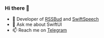 ### Hi there 👋

- 🔭 Developer of [RSSBud](https://github.com/Cay-Zhang/RSSBud) and [SwiftSpeech](https://github.com/Cay-Zhang/SwiftSpeech)
- 💬 Ask me about SwiftUI
- 📫 Reach me on [Telegram](https://t.me/cayZttt)

<!--
**Cay-Zhang/Cay-Zhang** is a ✨ _special_ ✨ repository because its `README.md` (this file) appears on your GitHub profile.

Here are some ideas to get you started:

- 🔭 I’m currently working on ...
- 🌱 I’m currently learning ...
- 👯 I’m looking to collaborate on ...
- 🤔 I’m looking for help with ...
- 💬 Ask me about ...
- 📫 How to reach me: ...
- 😄 Pronouns: ...
- ⚡ Fun fact: ...
-->
